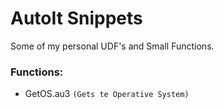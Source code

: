 # AutoIt Snippets
Some of my personal UDF's and Small Functions.

### Functions:
  - GetOS.au3 `(Gets te Operative System)`
